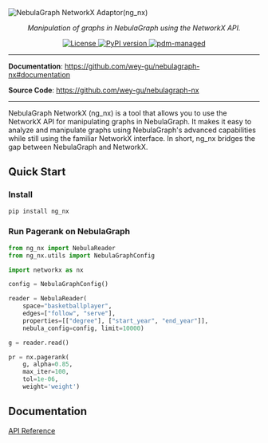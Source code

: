 <img alt="NebulaGraph NetworkX Adaptor(ng_nx)" src="https://user-images.githubusercontent.com/1651790/227207918-7c023215-b7cf-4aa5-b734-bc50411dab77.png">

<p align="center">
    <em>Manipulation of graphs in NebulaGraph using the NetworkX API.</em>
</p>

<p align="center">
<a href="LICENSE" target="_blank">
    <img src="https://img.shields.io/badge/License-Apache_2.0-blue.svg" alt="License">
</a>

<a href="https://badge.fury.io/py/ng_nx" target="_blank">
    <img src="https://badge.fury.io/py/ng_nx.svg" alt="PyPI version">
</a>

<a href="https://pdm.fming.dev" target="_blank">
    <img src="https://img.shields.io/badge/pdm-managed-blueviolet" alt="pdm-managed">
</a>

<!-- <a href="https://github.com/wey-gu/nebulagraph-nx/actions/workflows/ci.yml">
  <img src="https://github.com/wey-gu/nebulagraph-nx/actions/workflows/ci.yml/badge.svg" alt="Tests">
</a> -->

</p>

---

**Documentation**: <a href="https://github.com/wey-gu/nebulagraph-nx#documentation" target="_blank">https://github.com/wey-gu/nebulagraph-nx#documentation</a>

**Source Code**: <a href="https://github.com/wey-gu/nebulagraph-nx" target="_blank">https://github.com/wey-gu/nebulagraph-nx</a>

---

NebulaGraph NetworkX (ng_nx) is a tool that allows you to use the NetworkX API for manipulating graphs in NebulaGraph. It makes it easy to analyze and manipulate graphs using NebulaGraph's advanced capabilities while still using the familiar NetworkX interface. In short, ng_nx bridges the gap between NebulaGraph and NetworkX.

## Quick Start

### Install

```bash
pip install ng_nx
```

### Run Pagerank on NebulaGraph

```python
from ng_nx import NebulaReader
from ng_nx.utils import NebulaGraphConfig

import networkx as nx

config = NebulaGraphConfig()

reader = NebulaReader(
    space="basketballplayer",
    edges=["follow", "serve"],
    properties=[["degree"], ["start_year", "end_year"]],
    nebula_config=config, limit=10000)

g = reader.read()

pr = nx.pagerank(
    g, alpha=0.85,
    max_iter=100,
    tol=1e-06,
    weight='weight')
```

## Documentation

[API Reference](https://github.com/wey-gu/nebulagraph-nx/blob/main/docs/API.md)